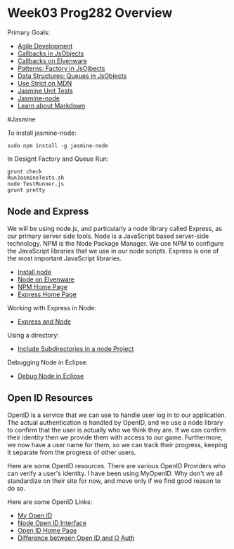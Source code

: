 Week03 Prog282 Overview
===============

Primary Goals:

- [Agile Development](http://bit.ly/1qf6V4t)
- [Callbacks in JsObjects][JsObjectCallbacks]
- [Callbacks on Elvenware][ElvenwareCallbacks]
- [Patterns: Factory in JsOjbects][Factory]
- [Data Structures: Queues in JsObjects][Queue]
- [Use Strict on MDN][UseStrict]
- [Jasmine Unit Tests][Jasmine]
- [Jasmine-node](https://github.com/mhevery/jasmine-node)
- [Learn about Markdown]()

#Jasmine

To install jasmine-node:

    sudo npm install -g jasmine-node
    
In Designt Factory and Queue Run:

    grunt check
    RunJasmineTests.sh
    node TestRunner.js
    grunt pretty
    
Node and Express
----------------

We will be using node.js, and particularly a node library called Express, as
our primary server side tools. Node is a JavaScript based server-side
technology. NPM is the Node Package Manager. We use NPM to configure the
JavaScript libraries that we use in our node scripts. Express is one of the
most important JavaScript libraries. 

- [Install node](http://nodejs.org/)
- [Node on Elvenware](http://elvenware.com/charlie/development/web/JavaScript/NodeJs.html)
- [NPM Home Page](https://npmjs.org/)
- [Express Home Page](http://expressjs.com/)


Working with Express in Node:

- [Express and Node](http://www.elvenware.com/charlie/development/web/JavaScript/NodeJs.html#using-express)

Using a directory:

- [Include Subdirectories in a node Project](http://www.elvenware.com/charlie/development/web/JavaScript/NodeJs.html#using-a-directory-with-app.use)

Debugging Node in Eclipse:

- [Debug Node in Eclipse](http://elvenware.com/charlie/development/web/JavaScript/NodeJs.html#debug-node-in-eclipse)

Open ID Resources
-----------------

OpenID is a service that we can use to handle user log in to our application.
The actual authentication is handled by OpenID, and we use a node library to
confirm that the user is actually who we think they are. If we can confirm 
their identity then we provide them with access to our game. Furthermore, we 
now have a user name for them, so we can track their progress, keeping it 
separate from the progress of other users.

Here are some OpenID resources. There are various OpenID Providers who can 
verify a user's identity. I have been using MyOpenID. Why don't we all 
standardize on their site for now, and move only if we find good reason to do 
so.

Here are some OpenID Links:

- [My Open ID](https://www.myopenid.com)
- [Node Open ID Interface](https://github.com/havard/node-openid)
- [Open ID Home Page](http://openid.net/)
- [Difference between Open ID and O Auth](http://stackoverflow.com/questions/1087031/whats-the-difference-between-openid-and-oauth)

[JsObjectCallbacks]: https://github.com/charliecalvert/JsObjects/blob/master/JavaScript/Functions/README.md
[ElvenwareCallbacks]: http://elvenware.com/charlie/development/web/JavaScript/JavaScriptFunctions.html#callbacks-passing-functions-as-parameters
[UseStrict]: https://developer.mozilla.org/en-US/docs/Web/JavaScript/Reference/Functions_and_function_scope/Strict_mode
[Queue]: https://github.com/charliecalvert/JsObjects/tree/master/JavaScript/Design/SimpleQueue
[Factory]: https://github.com/charliecalvert/JsObjects/tree/master/JavaScript/Design/FactorySimple01
[Jasmine]: https://github.com/charliecalvert/JsObjects/tree/master/JavaScript/UnitTests
